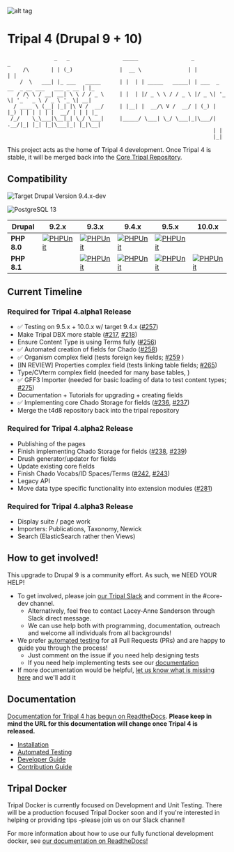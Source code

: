 ![alt tag](https://raw.githubusercontent.com/tripal/tripal/7.x-3.x/tripal/theme/images/tripal_logo.png)

# Tripal 4 (Drupal 9 + 10)

                   _   _                 _____                 _                                  _   
         /\       | | (_)               |  __ \               | |                                | |  
        /  \   ___| |_ ___   _____      | |  | | _____   _____| | ___  _ __  _ __ ___   ___ _ __ | |_
       / /\ \ / __| __| \ \ / / _ \     | |  | |/ _ \ \ / / _ \ |/ _ \| '_ \| '_ ` _ \ / _ \ '_ \| __|
      / ____ \ (__| |_| |\ V /  __/     | |__| |  __/\ V /  __/ | (_) | |_) | | | | | |  __/ | | | |_
     /_/    \_\___|\__|_| \_/ \___|     |_____/ \___| \_/ \___|_|\___/| .__/|_| |_| |_|\___|_| |_|\__|
                                                                      | |                             
                                                                      |_|                             


This project acts as the home of Tripal 4 development. Once Tripal 4 is stable, it will be merged back into the [Core Tripal Repository](https://github.com/tripal/tripal).

## Compatibility

![Target Drupal Version 9.4.x-dev](https://img.shields.io/badge/Target%20Drupal%20Version-9.4.x-informational)

![PostgreSQL 13](https://img.shields.io/badge/PostreSQL-13-success)

| Drupal      | 9.2.x                                                                                                                                                                    | 9.3.x                                                                                                                                                                        | 9.4.x                                                                                                                                                                        | 9.5.x                                                                                                                                                                        | 10.0.x                                                                                                                                                                         |
|-------------|--------------------------------------------------------------------------------------------------------------------------------------------------------------------------|------------------------------------------------------------------------------------------------------------------------------------------------------------------------------|------------------------------------------------------------------------------------------------------------------------------------------------------------------------------|------------------------------------------------------------------------------------------------------------------------------------------------------------------------------|--------------------------------------------------------------------------------------------------------------------------------------------------------------------------------|
| **PHP 8.0** | [![PHPUnit](https://github.com/tripal/t4d8/actions/workflows/MAIN-phpunit-php8_D9_2x.yml/badge.svg)](https://github.com/tripal/t4d8/actions/workflows/MAIN-phpunit-php8_D9_2x.yml) | [![PHPUnit](https://github.com/tripal/t4d8/actions/workflows/MAIN-phpunit-php8_D9_3x.yml/badge.svg)](https://github.com/tripal/t4d8/actions/workflows/MAIN-phpunit-php8_D9_3x.yml)     | [![PHPUnit](https://github.com/tripal/t4d8/actions/workflows/MAIN-phpunit-php8_D9_4x.yml/badge.svg)](https://github.com/tripal/t4d8/actions/workflows/MAIN-phpunit-php8_D9_4x.yml)     | [![PHPUnit](https://github.com/tripal/t4d8/actions/workflows/MAIN-phpunit-php8_D9_5x.yml/badge.svg)](https://github.com/tripal/t4d8/actions/workflows/MAIN-phpunit-php8_D9_5x.yml)     |                                                                                                                                                                                |
| **PHP 8.1** |                                                                                                                                                                          | [![PHPUnit](https://github.com/tripal/t4d8/actions/workflows/MAIN-phpunit-php8.1_D9_3x.yml/badge.svg)](https://github.com/tripal/t4d8/actions/workflows/MAIN-phpunit-php8.1_D9_3x.yml) | [![PHPUnit](https://github.com/tripal/t4d8/actions/workflows/MAIN-phpunit-php8.1_D9_4x.yml/badge.svg)](https://github.com/tripal/t4d8/actions/workflows/MAIN-phpunit-php8.1_D9_4x.yml) | [![PHPUnit](https://github.com/tripal/t4d8/actions/workflows/MAIN-phpunit-php8.1_D9_5x.yml/badge.svg)](https://github.com/tripal/t4d8/actions/workflows/MAIN-phpunit-php8.1_D9_5x.yml) | [![PHPUnit](https://github.com/tripal/t4d8/actions/workflows/phpunit-php8.1-D10-0x.yml/badge.svg)](https://github.com/tripal/t4d8/actions/workflows/phpunit-php8.1-D10-0x.yml) |


## Current Timeline

### Required for Tripal 4.alpha1 Release

- ✅ Testing on 9.5.x + 10.0.x w/ target 9.4.x ([#257](https://github.com/tripal/t4d8/issues/257))
- Make Tripal DBX more stable ([#217](https://github.com/tripal/t4d8/issues/217), [#218](https://github.com/tripal/t4d8/issues/218))
- Ensure Content Type is using Terms fully ([#256](https://github.com/tripal/t4d8/issues/256))
- ✅ Automated creation of fields for Chado ([#258](https://github.com/tripal/t4d8/issues/258))
- ✅ Organism complex field (tests foreign key fields; [#259](https://github.com/tripal/t4d8/issues/259) )
- [IN REVIEW] Properties complex field (tests linking table fields; [#265](https://github.com/tripal/t4d8/issues/265))
- Type/CVterm complex field (needed for many base tables, )
- ✅ GFF3 Importer (needed for basic loading of data to test content types; [#275](https://github.com/tripal/t4d8/pull/275))
- Documentation + Tutorials for upgrading + creating fields
- ✅ Implementing core Chado Storage for fields ([#236](https://github.com/tripal/t4d8/issues/236), [#237](https://github.com/tripal/t4d8/issues/237))
- Merge the t4d8 repository back into the tripal repository

### Required for Tripal 4.alpha2 Release

- Publishing of the pages
- Finish implementing Chado Storage for fields ([#238](https://github.com/tripal/t4d8/issues/238), [#239](https://github.com/tripal/t4d8/issues/239))
- Drush generator/updator for fields
- Update existing core fields
- Finish Chado Vocabs/ID Spaces/Terms ([#242](https://github.com/tripal/t4d8/issues/242), [#243](https://github.com/tripal/t4d8/issues/243))
- Legacy API
- Move data type specific functionality into extension modules ([#281](https://github.com/tripal/t4d8/issues/281))

### Required for Tripal 4.alpha3 Release

- Display suite / page work
- Importers: Publications, Taxonomy, Newick
- Search (ElasticSearch rather then Views)

## How to get involved!

This upgrade to Drupal 9 is a community effort. As such, we NEED YOUR HELP!

  - To get involved, please join [our Tripal Slack](http://tripal.info/join/slack) and comment in the #core-dev channel.
    - Alternatively, feel free to contact Lacey-Anne Sanderson through Slack direct message.
    - We can use help both with programming, documentation, outreach and welcome all individuals from all backgrounds!
  - We prefer [automated testing](https://tripaldoc.readthedocs.io/en/latest/dev_guide/testing.html) for all Pull Requests (PRs) and are happy to guide you through the process!
    - Just comment on the issue if you need help designing tests
    - If you need help implementing tests see our [documentation](https://tripaldoc.readthedocs.io/en/latest/dev_guide/testing.html)
  - If more documentation would be helpful, [let us know what is missing here](https://github.com/tripal/t4d8/issues/16) and we'll add it

## Documentation

[Documentation for Tripal 4 has begun on ReadtheDocs](https://tripaldoc.readthedocs.io/en/latest/dev_guide.html). **Please keep in mind the URL for this documentation will change once Tripal 4 is released.**

  - [Installation](https://tripaldoc.readthedocs.io/en/latest/install.html)
  - [Automated Testing](https://tripaldoc.readthedocs.io/en/latest/dev_guide/testing.html)
  - [Developer Guide](https://tripaldoc.readthedocs.io/en/latest/dev_guide.html)
  - [Contribution Guide](https://tripaldoc.readthedocs.io/en/latest/contributing.html)

## Tripal Docker

Tripal Docker is currently focused on Development and Unit Testing. There will be a production focused Tripal Docker soon and if you're interested in helping or providing tips -please join us on our Slack channel!

For more information about how to use our fully functional development docker, see [our documentation on ReadtheDocs!](https://tripaldoc.readthedocs.io/en/latest/install/docker.html)
